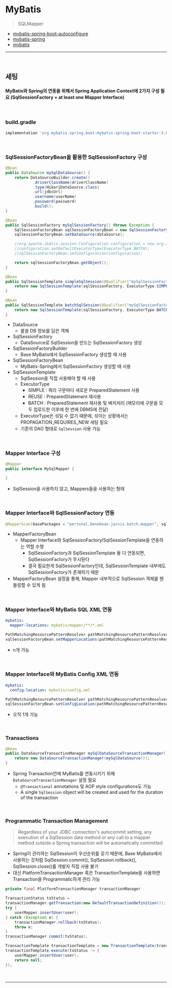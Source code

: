 # MyBatis
> SQLMapper
* [mybatis-spring-boot-autoconfigure](https://mybatis.org/spring-boot-starter/mybatis-spring-boot-autoconfigure/)
* [mybatis-spring](http://mybatis.org/spring/getting-started.html)
* [mybatis](https://mybatis.org/mybatis-3/ko/java-api.html)

<hr>
<br>

## 세팅
#### MyBatis와 Spring의 연동을 위해서 Spring Application Context에 2가지 구성 필요 (SqlSessionFactory + at least one Mapper Interface)

<br>

### build.gradle
```gradle
implementation 'org.mybatis.spring.boot:mybatis-spring-boot-starter:3.0.2'
```

<br>

### SqlSessionFactoryBean을 활용한 SqlSessionFactory 구성
```java
@Bean
public DataSource mySqlDataSource() {
    return DataSourceBuilder.create()
            .driverClassName(driverClassName)
            .type(HikariDataSource.class)
            .url(jdbcUrl)
            .username(userName)
            .password(password)
            .build();
}

@Bean
public SqlSessionFactory mySqlSessionFactory() throws Exception {
    SqlSessionFactoryBean sqlSessionFactoryBean = new SqlSessionFactoryBean();
    sqlSessionFactoryBean.setDataSource(dataSource);

    //org.apache.ibatis.session.Configuration configuration = new org.apache.ibatis.session.Configuration();
    //configuration.setDefaultExecutorType(ExecutorType.BATCH);
    //sqlSessionFactoryBean.setConfiguration(configuration);

    return sqlSessionFactoryBean.getObject();
}

@Bean
public SqlSessionTemplate simpleSqlSession(@Qualifier("mySqlSessionFactory") SqlSessionFactory sqlSessionFactory) {
    return new SqlSessionTemplate(sqlSessionFactory, ExecutorType.SIMPLE);
}

@Bean
public SqlSessionTemplate batchSqlSession(@Qualifier("mySqlSessionFactory") SqlSessionFactory sqlSessionFactory) {
    return new SqlSessionTemplate(sqlSessionFactory, ExecutorType.BATCH);
}
```
* DataSource
  * 붙을 DB 정보를 담은 객체
* SqlSessionFactory
  * DataSource로 SqlSession을 만드는 SqlSessionFactory 생성
* SqlSessionFactoryBuilder
  * Base MyBatis에서 SqlSessionFactory 생성할 때 사용
* SqlSessionFactoryBean
  * MyBatis-Spring에서 SqlSessionFactory 생성할 때 사용
* SqlSessionTemplate
  * SqlSession을 직접 사용해야 할 때 사용
  * ExecutorType
    * SIMPLE : 쿼리 구문마다 새로운 PreparedStatement 사용
    * REUSE : PreparedStatement 재사용
    * BATCH : PreparedStatement 재사용 및 배치처리 (메모리에 구문을 모두 업로드한 이후에 한 번에 DBMS에 전달)
  * ExecutorType은 섞일 수 없기 때문에, 섞이는 상황에서는 PROPAGATION_REQUIRES_NEW 세팅 필요
  * 기존의 DAO 형태로 `SqlSession` 사용 가능

<br>

### Mapper Interface 구성
```java
@Mapper
public interface MySqlMapper {

}
```
* SqlSession을 사용하지 않고, Mappers들을 사용하는 형태

<br>

### Mapper Interface와 SqlSessionFactory 연동
```java
@MapperScan(basePackages = "personal.benebean.jarvis.batch.mapper", sqlSessionFactoryRef = "mySqlSessionFactory")
```
* MapperFactoryBean
  * Mapper Interface와 SqlSessionFactory/SqlSessionTemplate을 연동하는 역할 수행
    * SqlSessionFactory과 SqlSessionTemplate 둘 다 연동되면, SqlSessionFactory가 무시된다
    * 결국 필요한게 SqlSessionFactory인데, SqlSessionTemplate 내부에도 SqlSessionFactory가 존재하기 때문
* MapperFactoryBean 설정을 통해, Mapper 내부적으로 SqlSession 객체를 핸들링할 수 있게 됨

<br>

### Mapper Interface와 MyBatis SQL XML 연동
```yml
mybatis:
  mapper-locations: mybatis/mapper/**/*.xml
```

```java
PathMatchingResourcePatternResolver pathMatchingResourcePatternResolver = new PathMatchingResourcePatternResolver();
sqlSessionFactoryBean.setMapperLocations(pathMatchingResourcePatternResolver.getResources(mapperLocations));
```
* n개 가능

<br>

### Mapper Interface와 MyBatis Config XML 연동
```yml
mybatis:
  config-location: mybatis/config.xml
```

```java
PathMatchingResourcePatternResolver pathMatchingResourcePatternResolver = new PathMatchingResourcePatternResolver();
sqlSessionFactoryBean.setConfigLocation(pathMatchingResourcePatternResolver.getResource(configLocation));
```
* 오직 1개 가능

<br>

### Transactions
```java
@Bean
public DataSourceTransactionManager mySqlDataSourceTransactionManager() {
    return new DataSourceTransactionManager(mySqlDataSource());
}
```
* Spring Transaction안에 MyBatis를 연동시키기 위해 `DataSourceTransactionManager` 설정 필요
  * `@Transactional` annotations 및 AOP style configurations도 가능
  * A single `SqlSession` object will be created and used for the duration of the transaction

<br>

### Programmatic Transaction Management
> Regardless of your JDBC connection's autocommit setting, any execution of a SqlSession data method or any call to a mapper method outside a Spring transaction will be automatically committed
* Spring이 관리하는 SqlSession이 우선순위를 갖기 때문에, Base MyBatis에서 사용하는 것처럼 SqlSession.commit(), SqlSession.rollback(), SqlSession.close()를 개발자 직접 사용 불가
* 대신 PlatformTransactionManager 혹은 TransactionTemplate을 사용하면 Transaction을 Programmatic하게 관리 가능
```java
private final PlatformTransactionManager transactionManager

TransactionStatus txStatus =
transactionManager.getTransaction(new DefaultTransactionDefinition());
try {
    userMapper.insertUser(user);
} catch (Exception e) {
    transactionManager.rollback(txStatus);
    throw e;
}
transactionManager.commit(txStatus);
```

```java
TransactionTemplate transactionTemplate = new TransactionTemplate(transactionManager);
transactionTemplate.execute(txStatus -> {
    userMapper.insertUser(user);
    return null;
});
```


<br>
<hr>
<br>

